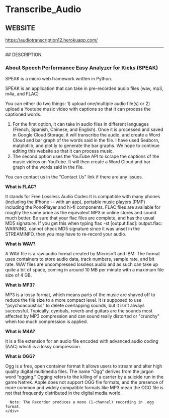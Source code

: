 # Transcribe_Audio

## WEBSITE
https://audiotranscription12.herokuapp.com/
<hr>
## DESCRIPTION

<h3> About Speech Performance Easy Analyzer for Kicks (SPEAK) </h3>
    <p font-size: > SPEAK is a micro web framework written in Python.</p>
    <p> SPEAK is an application that can take in pre-recorded audio files (wav, mp3, m4a, and FLAC)</p>
    <p> You can either do two things: 1) upload one/multiple audio file(s) or 2) upload a Youtube music video with captions so that it can process the captioned words. 
      <ol>
      <li>
      For the first option, it can take in audio files in different languages (French, Spanish, Chinese, and English). Once it is processed and saved in Google Cloud Storage, it will transcribe the audio, and create a Word Cloud and bar graph of the words said in the file. 
      I have used Seaborn, matplotlib, and plot.ly to generate the bar graphs. We hope to continue editing this website so that it can process music. </li>
      <li>
      The second option uses the YouTube API to scrape the captions of the music videos on YouTube. It will then create a Word Cloud and bar graph of the words said in the file. </li>
    </ol>
<p>You can contact us in the "Contact Us" link if there are any issues. </p>
    <b> What is FLAC?</b>
    <p> It stands for Free Lossless Audio Codec.It is compatible with many phones (including the iPhone -- with an app), portable music players (PMP) including the PonoPlayer and hi-fi components. 
      FLAC files are available for roughly the same price as the equivalent MP3 in online stores and sound much better. Be sure that your flac files are complete, and has the usual MD5 signature. 
      If you get this when typing flac -st [output.flac]: output.flac: WARNING, cannot check MD5 signature since it was unset in the STREAMINFO, 
      then you may have to re-record your audio. 
    </p>
    <b> What is WAV? </b>
    <p>A WAV file is a raw audio format created by Microsoft and IBM. The format uses containers to store audio data, track numbers, sample rate, and bit rate. WAV files are uncompressed lossless audio 
      and as such can take up quite a bit of space, coming in around 10 MB per minute with a maximum file size of 4 GB.</p>
    <b>What is MP3?</b> 
    <p> MP3 is a lossy format, which means parts of the music are shaved off to reduce the file size to a more compact level. It is supposed to use "psychoacoustics" to delete overlapping sounds, 
      but it isn't always successful. Typically, cymbals, reverb and guitars are the sounds most affected by MP3 compression and can sound really distorted or "crunchy" when too much compression is applied.</p>
    <b> What is M4A? </b>
    <p> It is a file extension for an audio file encoded with advanced audio coding (AAC) which is a lossy compression.</p>
    <b> What is OGG? </b>
    <p>Ogg is a free, open container format It allows users to stream and alter high quality digital multimedia files. The name “Ogg” derives from the jargon word “ogging.” Ogging refers to the killing of a carrier 
      by a suicide run in the game Netrek. Apple does not support OGG file formats, and the presence of more common and widely compatible formats like MP3 mean the OGG file is not that frequently distributed in the digital media world. </p>
  
      Note: The Recorder produces a mono (1-channel) recording in .ogg format. 
    </div>

